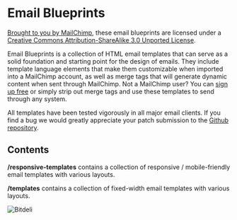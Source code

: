 Email Blueprints
================

[Brought to you by MailChimp](http://www.mailchimp.com/), these email blueprints are licensed under a [Creative Commons Attribution-ShareAlike 3.0 Unported License](http://creativecommons.org/licenses/by-sa/3.0/).

Email Blueprints is a collection of HTML email templates that can serve as a solid foundation and starting point for the design of emails. They include template language elements that make them customizable when imported into a MailChimp account, as well as merge tags that will generate dynamic content when sent through MailChimp. Not a MailChimp user? You can [sign up free](http://www.mailchimp.com/signup) or simply strip out merge tags and use these templates to send through any system.

All templates have been tested vigorously in all major email clients. If you find a bug we would greatly appreciate your patch submission to the [Github repository](https://github.com/mailchimp/Email-Blueprints/).


Contents
--------

**/responsive-templates** contains a collection of responsive / mobile-friendly email templates with various layouts.

**/templates** contains a collection of fixed-width email templates with various layouts.


![Bitdeli](https://d2weczhvl823v0.cloudfront.net/mailchimp/Email-Blueprints/trend.png)

